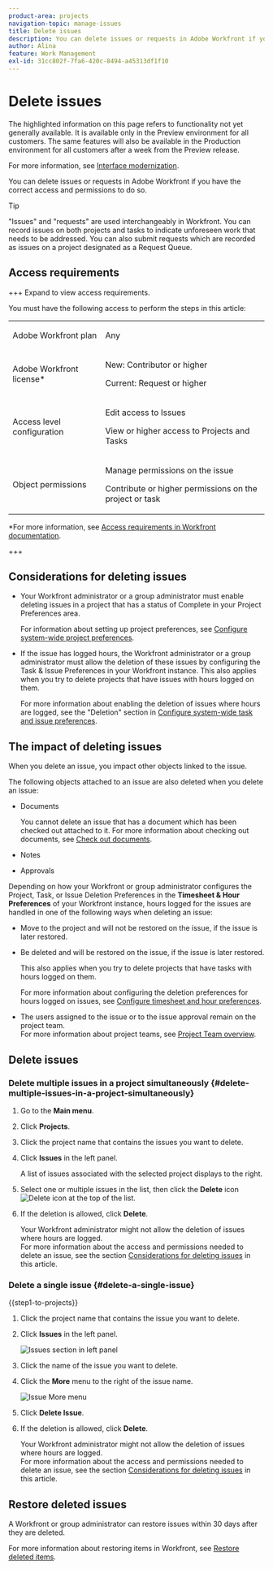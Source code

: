 ```yaml
---
product-area: projects
navigation-topic: manage-issues
title: Delete issues
description: You can delete issues or requests in Adobe Workfront if you have the correct access and permissions to do so.
author: Alina
feature: Work Management
exl-id: 31cc802f-7fa6-420c-8494-a45313df1f10
---
```

# Delete issues

<!--Audited: 05/2025-->

<span class="preview">The highlighted information on this page refers to functionality not yet generally available. It is available only in the Preview environment for all customers. The same features will also be available in the Production environment for all customers after a week from the Preview release. </span>    

<span class="preview">For more information, see [Interface modernization](/help/quicksilver/product-announcements/product-releases/interface-modernization/interface-modernization.md).</span>

You can delete issues or requests in Adobe Workfront if you have the correct access and permissions to do so.

>[!TIP]
>
>"Issues" and "requests" are used interchangeably in Workfront. You can record issues on both projects and tasks to indicate unforeseen work that needs to be addressed. You can also submit requests which are recorded as issues on a project designated as a Request Queue.

## Access requirements

+++ Expand to view access requirements. 

You must have the following access to perform the steps in this article:

<table style="table-layout:auto"> 
 <col> 
 <col> 
 <tbody> 
  <tr> 
   <td role="rowheader">Adobe Workfront plan</td> 
   <td> <p>Any</p> </td> 
  </tr> 
  <tr> 
   <td role="rowheader">Adobe Workfront license*</td> 
   <td> <p>New: Contributor or higher</p>
   <p>Current: Request or higher</p>
 </td> 
  </tr> 
  <tr> 
   <td role="rowheader">Access level configuration</td> 
   <td> <p>Edit access to Issues</p> <p>View or higher access to Projects and Tasks</p>  </td> 
  </tr> 
  <tr> 
   <td role="rowheader">Object permissions</td> 
   <td> <p>Manage permissions on the issue</p> <p>Contribute or higher permissions on the project or task</p> </td> 
  </tr> 
 </tbody> 
</table>

*For more information, see [Access requirements in Workfront documentation](/help/quicksilver/administration-and-setup/add-users/access-levels-and-object-permissions/access-level-requirements-in-documentation.md). 

+++

## Considerations for deleting issues

* Your Workfront administrator or a group administrator must enable deleting issues in a project that has a status of Complete in your Project Preferences area. 

  For information about setting up project preferences, see [Configure system-wide project preferences](../../../administration-and-setup/set-up-workfront/configure-system-defaults/set-project-preferences.md).   

* If the issue has logged hours, the Workfront administrator or a group administrator must allow the deletion of these issues by configuring the Task & Issue Preferences in your Workfront instance. This also applies when you try to delete projects that have issues with hours logged on them.

  For more information about enabling the deletion of issues where hours are logged, see the "Deletion" section in [Configure system-wide task and issue preferences](../../../administration-and-setup/set-up-workfront/configure-system-defaults/set-task-issue-preferences.md).

  
## The impact of deleting issues

When you delete an issue, you impact other objects linked to the issue.

The following objects attached to an issue are also deleted when you delete an issue:

* Documents

  You cannot delete an issue that has a document which has been checked out attached to it. For more information about checking out documents, see [Check out documents](../../../documents/managing-documents/check-out-documents.md).

* Notes
* Approvals

Depending on how your Workfront or group administrator configures the Project, Task, or Issue Deletion Preferences in the **Timesheet & Hour Preferences** of your Workfront instance, hours logged for the issues are handled in one of the following ways when deleting an issue:

* Move to the project and will not be restored on the issue, if the issue is later restored.
* Be deleted and will be restored on the issue, if the issue is later restored.

  This also applies when you try to delete projects that have tasks with hours logged on them.

  <!--
  <MadCap:conditionalText data-mc-conditions="QuicksilverOrClassic.Draft mode">
  <span data-mc-conditions="QuicksilverOrClassic.Quicksilver">(this is not possible in classic)</span>
  </MadCap:conditionalText>
  -->

  For more information about configuring the deletion preferences for hours logged on issues, see [Configure timesheet and hour preferences](../../../administration-and-setup/set-up-workfront/configure-timesheets-schedules/timesheet-and-hour-preferences.md).

* The users assigned to the issue or to the issue approval remain on the project team.  
  For more information about project teams, see [Project Team overview](../../../manage-work/projects/planning-a-project/project-team-overview.md).

## Delete issues

### Delete multiple issues in a project simultaneously  {#delete-multiple-issues-in-a-project-simultaneously}

1. Go to the **Main menu**. 
1. Click **Projects**.  
1. Click the project name that contains the issues you want to delete.
1. Click **Issues** in the left panel. 

    A list of issues associated with the selected project displays to the right. 
1. Select one or multiple issues in the list, then click the **Delete** icon ![Delete icon](assets/delete.png) at the top of the list. 

1. If the deletion is allowed, click **<span class="preview">Delete</span>**.

   Your Workfront administrator might not allow the deletion of issues where hours are logged.  
   For more information about the access and permissions needed to delete an issue, see the section [Considerations for deleting issues](#considerations-for-deleting-issues) in this article.

### Delete a single issue {#delete-a-single-issue}

{{step1-to-projects}} 

1. Click the project name that contains the issue you want to delete.
1. Click **Issues** in the left panel.

   ![Issues section in left panel](assets/qs-issues-icon-highlighted-on-project-350x278.png)

1. Click the name of the issue you want to delete.
1. Click the **More** menu to the right of the issue name.

   ![Issue More menu](assets/qs-issue-more-menu-highlighted-350x469.png)

1. Click **Delete Issue**. 
1. If the deletion is allowed, click **<span class="preview">Delete</span>**.
   
   Your Workfront administrator might not allow the deletion of issues where hours are logged.  
   For more information about the access and permissions needed to delete an issue, see the section [Considerations for deleting issues](#considerations-for-deleting-issues) in this article.

## Restore deleted issues

A Workfront or group administrator can restore issues within 30 days after they are deleted. 

For more information about restoring items in Workfront, see [Restore deleted items](../../../administration-and-setup/manage-workfront/manage-deleted-items/restore-deleted-items.md).
